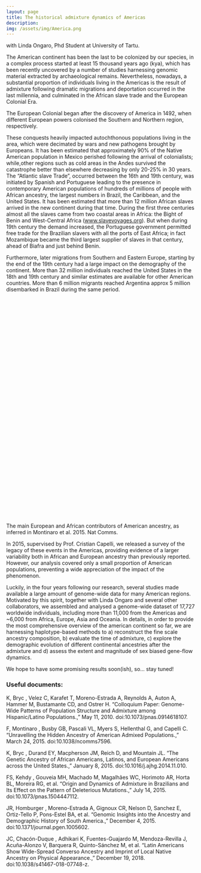 ```yaml
---
layout: page
title: The historical admixture dynamics of Americas
description:
img: /assets/img/America.png
---
```


with Linda Ongaro, Phd Student at University of Tartu.

The American continent has been the last to be colonized by our species, in a complex process started at least 15 thousand years ago (kya), which has been recently uncovered by a number of studies harnessing genomic material extracted by archaeological remains.
Nevertheless, nowadays, a substantial  proportion of individuals living in the Americas is the result of admixture following dramatic migrations and deportation occurred in the last millennia, and culminated in the African slave trade and the European Colonial Era.

The European Colonial began after the discovery of America in 1492, when different European powers colonised the Southern and Northern region, respectively.

These conquests heavily impacted autochthonous populations living in the area, which were decimated by wars and new pathogens brought by Europeans. It has been estimated that approximately 90% of the Native American population in Mexico perished following the arrival of colonialists; while,other regions such as cold areas in the Andes survived the catastrophe better than elsewhere decreasing by only 20-25% in 30 years.
The “Atlantic slave Trade”, occurred between the 16th and 19th century, was initiated by Spanish and Portuguese leading to the presence in contemporary American populations of hundreds of millions of people with African ancestry, the largest numbers in Brazil, the Caribbean, and the United States. It has been estimated that more than 12 million African slaves arrived in the new continent during that time. During the first three centuries almost all the slaves came from two coastal areas in Africa: the Bight of Benin and West-Central Africa (www.slavevoyages.org). But when during 19th century the demand increased, the Portuguese government permitted free trade for the Brazilian slavers with all the ports of East Africa; in fact Mozambique became the third largest supplier of slaves in that century, ahead of Biafra and just behind Benin.

Furthermore, later migrations from Southern and Eastern Europe, starting by the end of the 19th century had a large impact on the demography of the continent. More than 32 million individuals reached the United States in the 18th and 19th century and similar estimates are available for other American countries. More than 6 million migrants reached Argentina approx 5 million disembarked in Brazil during the same period.


<div class="img_row" style="height:600px">
    <img class="col three left" src="{{ site.baseurl }}/assets/img/AmericaSummary.png" alt="" title="example image" />
</div>
<div class="col three caption">
    The main European and African contributors of American ancestry, as inferred in Montinaro et al. 2015. Nat Comms.  
</div>

In 2015, supervised by Prof. Cristian Capelli, we released a survey of the legacy of these events in the Americas, providing evidence of a larger variability both in African and European ancestry than previously reported. However, our analysis covered only a small proportion of American populations, preventing a wide appreciation of the impact of the phenomenon.

Luckily, in the four years following our research, several studies made available a large amount of genome-wide data for many American regions.
Motivated by this spirit, together with Linda Ongaro and several other collaborators, we assembled and analysed a genome-wide dataset of 17,727 worldwide individuals, including more than 11,000 from the Americas and ~6,000 from Africa, Europe, Asia and Oceania.
In details, in order to provide the most comprehensive overview of the american continent so far, we are harnessing haplotype-based methods to a) reconstruct the fine scale ancestry composition, b) evaluate the time of admixture, c) explore the demographic evolution of different continental ancestries after the admixture and d) assess the extent and magnitude of sex biased gene-flow dynamics.

We hope to have some promising results soon(ish), so... stay tuned!

### Useful documents: ###

K, Bryc , Velez C, Karafet T, Moreno-Estrada A, Reynolds A, Auton A, Hammer M, Bustamante CD, and Ostrer H. “Colloquium Paper: Genome-Wide Patterns of Population Structure and Admixture among Hispanic/Latino Populations.,” May 11, 2010. doi:10.1073/pnas.0914618107.

F, Montinaro , Busby GB, Pascali VL, Myers S, Hellenthal G, and Capelli C. “Unravelling the Hidden Ancestry of American Admixed Populations.,” March 24, 2015. doi:10.1038/ncomms7596.

K, Bryc , Durand EY, Macpherson JM, Reich D, and Mountain JL. “The Genetic Ancestry of African Americans, Latinos, and European Americans across the United States.,” January 8, 2015. doi:10.1016/j.ajhg.2014.11.010.

FS, Kehdy , Gouveia MH, Machado M, Magalhães WC, Horimoto AR, Horta BL, Moreira RG, et al. “Origin and Dynamics of Admixture in Brazilians and Its Effect on the Pattern of Deleterious Mutations.,” July 14, 2015. doi:10.1073/pnas.1504447112.

JR, Homburger , Moreno-Estrada A, Gignoux CR, Nelson D, Sanchez E, Ortiz-Tello P, Pons-Estel BA, et al. “Genomic Insights into the Ancestry and Demographic History of South America.,” December 4, 2015. doi:10.1371/journal.pgen.1005602.

JC, Chacón-Duque , Adhikari K, Fuentes-Guajardo M, Mendoza-Revilla J, Acuña-Alonzo V, Barquera R, Quinto-Sánchez M, et al. “Latin Americans Show Wide-Spread Converso Ancestry and Imprint of Local Native Ancestry on Physical Appearance.,” December 19, 2018. doi:10.1038/s41467-018-07748-z.
